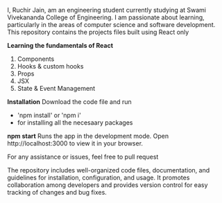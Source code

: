 I, Ruchir Jain, am an engineering student currently studying at Swami Vivekananda College of Engineering. I am passionate about learning, particularly in the areas of computer science and software development. This repository contains the projects files built using React only

**Learning the fundamentals of React**
1) Components
2) Hooks & custom hooks
3) Props
4) JSX
5) State & Event Management

**Installation**
Download the code file and run 
- 'npm install' or 'npm i'
- for installing all the necesaary packages

**npm start**
Runs the app in the development mode.
Open http://localhost:3000 to view it in your browser.

For any assistance or issues, feel free to pull request

The repository includes well-organized code files, documentation, and guidelines for installation, configuration, and usage. It promotes collaboration among developers and provides version control for easy tracking of changes and bug fixes.
